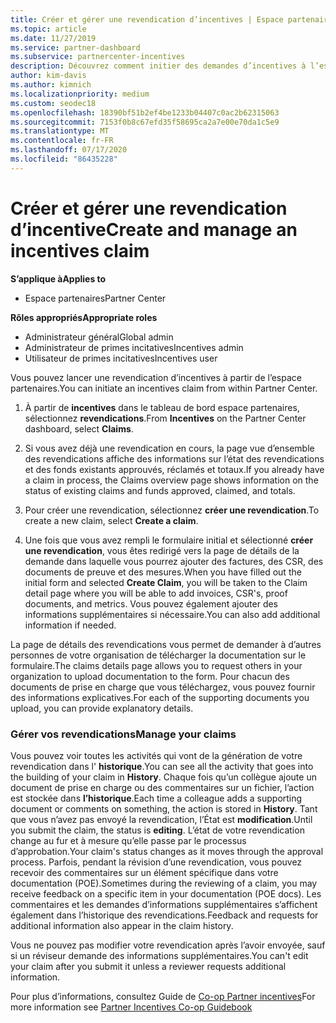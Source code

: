 ```yaml
---
title: Créer et gérer une revendication d’incentives | Espace partenaires
ms.topic: article
ms.date: 11/27/2019
ms.service: partner-dashboard
ms.subservice: partnercenter-incentives
description: Découvrez comment initier des demandes d’incentives à l’espace partenaires. Vous pouvez voir toutes les activités qui vont de la génération de votre revendication dans l’historique.
author: kim-davis
ms.author: kimnich
ms.localizationpriority: medium
ms.custom: seodec18
ms.openlocfilehash: 18390bf51b2ef4be1233b04407c0ac2b62315063
ms.sourcegitcommit: 7153f0b8c67efd35f58695ca2a7e00e70da1c5e9
ms.translationtype: MT
ms.contentlocale: fr-FR
ms.lasthandoff: 07/17/2020
ms.locfileid: "86435228"
---
```

# <a name="create-and-manage-an-incentives-claim"></a><span data-ttu-id="cf9dd-104">Créer et gérer une revendication d’incentive</span><span class="sxs-lookup"><span data-stu-id="cf9dd-104">Create and manage an incentives claim</span></span>

<span data-ttu-id="cf9dd-105">**S’applique à**</span><span class="sxs-lookup"><span data-stu-id="cf9dd-105">**Applies to**</span></span>
- <span data-ttu-id="cf9dd-106">Espace partenaires</span><span class="sxs-lookup"><span data-stu-id="cf9dd-106">Partner Center</span></span>

<span data-ttu-id="cf9dd-107">**Rôles appropriés**</span><span class="sxs-lookup"><span data-stu-id="cf9dd-107">**Appropriate roles**</span></span>

- <span data-ttu-id="cf9dd-108">Administrateur général</span><span class="sxs-lookup"><span data-stu-id="cf9dd-108">Global admin</span></span>
- <span data-ttu-id="cf9dd-109">Administrateur de primes incitatives</span><span class="sxs-lookup"><span data-stu-id="cf9dd-109">Incentives admin</span></span>
- <span data-ttu-id="cf9dd-110">Utilisateur de primes incitatives</span><span class="sxs-lookup"><span data-stu-id="cf9dd-110">Incentives user</span></span>

<span data-ttu-id="cf9dd-111">Vous pouvez lancer une revendication d’incentives à partir de l’espace partenaires.</span><span class="sxs-lookup"><span data-stu-id="cf9dd-111">You can initiate an incentives claim from within Partner Center.</span></span> 

1. <span data-ttu-id="cf9dd-112">À partir de **incentives** dans le tableau de bord espace partenaires, sélectionnez **revendications**.</span><span class="sxs-lookup"><span data-stu-id="cf9dd-112">From **Incentives** on the Partner Center dashboard, select **Claims**.</span></span>

2.  <span data-ttu-id="cf9dd-113">Si vous avez déjà une revendication en cours, la page vue d’ensemble des revendications affiche des informations sur l’état des revendications et des fonds existants approuvés, réclamés et totaux.</span><span class="sxs-lookup"><span data-stu-id="cf9dd-113">If you already have a claim in process, the Claims overview page shows information on the status of existing claims and funds approved, claimed, and totals.</span></span>

3.  <span data-ttu-id="cf9dd-114">Pour créer une revendication, sélectionnez **créer une revendication**.</span><span class="sxs-lookup"><span data-stu-id="cf9dd-114">To create a new claim, select **Create a claim**.</span></span>

4.  <span data-ttu-id="cf9dd-115">Une fois que vous avez rempli le formulaire initial et sélectionné **créer une revendication**, vous êtes redirigé vers la page de détails de la demande dans laquelle vous pourrez ajouter des factures, des CSR, des documents de preuve et des mesures.</span><span class="sxs-lookup"><span data-stu-id="cf9dd-115">When you have filled out the initial form and selected **Create Claim**, you will be taken to the Claim detail page where you will be able to add invoices, CSR's, proof documents, and metrics.</span></span> <span data-ttu-id="cf9dd-116">Vous pouvez également ajouter des informations supplémentaires si nécessaire.</span><span class="sxs-lookup"><span data-stu-id="cf9dd-116">You can also add additional information if needed.</span></span>

<span data-ttu-id="cf9dd-117">La page de détails des revendications vous permet de demander à d’autres personnes de votre organisation de télécharger la documentation sur le formulaire.</span><span class="sxs-lookup"><span data-stu-id="cf9dd-117">The claims details page allows you to request others in your organization to upload documentation to the form.</span></span> <span data-ttu-id="cf9dd-118">Pour chacun des documents de prise en charge que vous téléchargez, vous pouvez fournir des informations explicatives.</span><span class="sxs-lookup"><span data-stu-id="cf9dd-118">For each of the supporting documents you upload, you can provide explanatory details.</span></span> 

### <a name="manage-your-claims"></a><span data-ttu-id="cf9dd-119">Gérer vos revendications</span><span class="sxs-lookup"><span data-stu-id="cf9dd-119">Manage your claims</span></span>

<span data-ttu-id="cf9dd-120">Vous pouvez voir toutes les activités qui vont de la génération de votre revendication dans l' **historique**.</span><span class="sxs-lookup"><span data-stu-id="cf9dd-120">You can see all the activity that goes into the building of your claim in **History**.</span></span> <span data-ttu-id="cf9dd-121">Chaque fois qu’un collègue ajoute un document de prise en charge ou des commentaires sur un fichier, l’action est stockée dans **l’historique**.</span><span class="sxs-lookup"><span data-stu-id="cf9dd-121">Each time a colleague adds a supporting document or comments on something, the action is stored in **History**.</span></span> <span data-ttu-id="cf9dd-122">Tant que vous n’avez pas envoyé la revendication, l’État est **modification**.</span><span class="sxs-lookup"><span data-stu-id="cf9dd-122">Until you submit the claim, the status is **editing**.</span></span> <span data-ttu-id="cf9dd-123">L’état de votre revendication change au fur et à mesure qu’elle passe par le processus d’approbation.</span><span class="sxs-lookup"><span data-stu-id="cf9dd-123">Your claim's status changes as it moves through the approval process.</span></span> <span data-ttu-id="cf9dd-124">Parfois, pendant la révision d’une revendication, vous pouvez recevoir des commentaires sur un élément spécifique dans votre documentation (POE).</span><span class="sxs-lookup"><span data-stu-id="cf9dd-124">Sometimes during the reviewing of a claim, you may receive feedback on a specific item in your documentation (POE docs).</span></span> <span data-ttu-id="cf9dd-125">Les commentaires et les demandes d’informations supplémentaires s’affichent également dans l’historique des revendications.</span><span class="sxs-lookup"><span data-stu-id="cf9dd-125">Feedback and requests for additional information also appear in the claim history.</span></span> 

<span data-ttu-id="cf9dd-126">Vous ne pouvez pas modifier votre revendication après l’avoir envoyée, sauf si un réviseur demande des informations supplémentaires.</span><span class="sxs-lookup"><span data-stu-id="cf9dd-126">You can't edit your claim after you submit it unless a reviewer requests additional information.</span></span>

<span data-ttu-id="cf9dd-127">Pour plus d’informations, consultez Guide de [Co-op Partner incentives](https://assets.microsoft.com/coop-guidebook.pdf)</span><span class="sxs-lookup"><span data-stu-id="cf9dd-127">For more information see [Partner Incentives Co-op Guidebook](https://assets.microsoft.com/coop-guidebook.pdf)</span></span>
